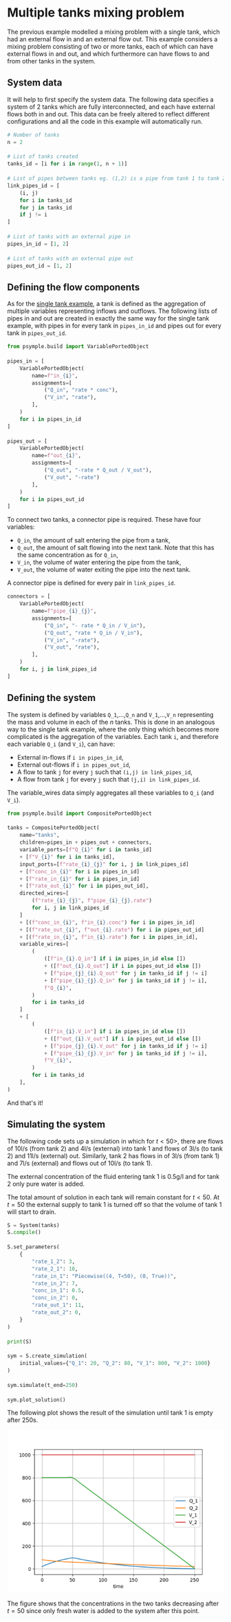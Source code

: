 # Multiple tanks mixing problem

The previous example modelled a mixing problem with a single tank, which had an external flow in and an external flow out. This example considers a mixing problem consisting of two or more tanks, each of which can have external flows in and out, and which furthermore can have flows to and from other tanks in the system.

## System data

It will help to first specify the system data. The following data specifies a system of $2$ tanks which are fully interconnected, and each have external flows both in and out. This data can be freely altered to reflect different configurations and all the code in this example will automatically run.

```py title="system data"
# Number of tanks
n = 2

# List of tanks created
tanks_id = [i for i in range(1, n + 1)]

# List of pipes between tanks eg. (1,2) is a pipe from tank 1 to tank 2
link_pipes_id = [
    (i, j) 
    for i in tanks_id 
    for j in tanks_id 
    if j != i
]

# List of tanks with an external pipe in
pipes_in_id = [1, 2]

# List of tanks with an external pipe out
pipes_out_id = [1, 2]
```

## Defining the flow components

As for the [single tank example](single_tank.md#modelling-flows-in-psymple), a tank is defined as the aggregation of multiple variables representing inflows and outflows. The following lists of pipes in and out are created in exactly the same way for the single tank example, with pipes in for every tank in `pipes_in_id` and pipes out for every tank in `pipes_out_id`.

```py title="external pipes"
from psymple.build import VariablePortedObject

pipes_in = [
    VariablePortedObject(
        name=f"in_{i}",
        assignments=[
            ("Q_in", "rate * conc"),
            ("V_in", "rate"),
        ],
    )
    for i in pipes_in_id
]

pipes_out = [
    VariablePortedObject(
        name=f"out_{i}",
        assignments=[
            ("Q_out", "-rate * Q_out / V_out"), 
            ("V_out", "-rate")
        ],
    )
    for i in pipes_out_id
]
```

To connect two tanks, a connector pipe is required. These have four variables:

- `Q_in`, the amount of salt entering the pipe from a tank,
- `Q_out`, the amount of salt flowing into the next tank. Note that this has the same concentration
    as for `Q_in`,
- `V_in`, the volume of water entering the pipe from the tank,
- `V_out`, the volume of water exiting the pipe into the next tank.

A connector pipe is defined for every pair in `link_pipes_id`.

```py title="connector pipes"
connectors = [
    VariablePortedObject(
        name=f"pipe_{i}_{j}",
        assignments=[
            ("Q_in", "- rate * Q_in / V_in"),
            ("Q_out", "rate * Q_in / V_in"),
            ("V_in", "-rate"),
            ("V_out", "rate"),
        ],
    )
    for i, j in link_pipes_id
]
```

## Defining the system

The system is defined by variables `Q_1`,...,`Q_n` and `V_1`,...,`V_n` representing the mass and volume in each of the $n$ tanks. This is done in an analogous way to the single tank example, where the only thing which becomes more complicated is the aggregation of the variables. Each tank `i`, and therefore each variable `Q_i` (and `V_i`), can have:

- External in-flows if `i in pipes_in_id`,
- External out-flows if `i in pipes_out_id`,
- A flow to tank `j` for every `j` such that `(i,j) in link_pipes_id`,
- A flow from tank `j` for every `j` such that `(j,i) in link_pipes_id`.

The variable_wires data simply aggregates all these variables to `Q_i` (and `V_i`).

```py title="tanks model"
from psymple.build import CompositePortedObject

tanks = CompositePortedObject(
    name="tanks",
    children=pipes_in + pipes_out + connectors,
    variable_ports=[f"Q_{i}" for i in tanks_id]
    + [f"V_{i}" for i in tanks_id],
    input_ports=[f"rate_{i}_{j}" for i, j in link_pipes_id]
    + [f"conc_in_{i}" for i in pipes_in_id]
    + [f"rate_in_{i}" for i in pipes_in_id]
    + [f"rate_out_{i}" for i in pipes_out_id],
    directed_wires=[
        (f"rate_{i}_{j}", f"pipe_{i}_{j}.rate")
        for i, j in link_pipes_id
    ]
    + [(f"conc_in_{i}", f"in_{i}.conc") for i in pipes_in_id]
    + [(f"rate_out_{i}", f"out_{i}.rate") for i in pipes_out_id]
    + [(f"rate_in_{i}", f"in_{i}.rate") for i in pipes_in_id],
    variable_wires=[
        (
            ([f"in_{i}.Q_in"] if i in pipes_in_id else [])
            + ([f"out_{i}.Q_out"] if i in pipes_out_id else [])            
            + [f"pipe_{j}_{i}.Q_out" for j in tanks_id if j != i]
            + [f"pipe_{i}_{j}.Q_in" for j in tanks_id if j != i],
            f"Q_{i}",
        )
        for i in tanks_id
    ]
    + [
        (
            ([f"in_{i}.V_in"] if i in pipes_in_id else [])
            + ([f"out_{i}.V_out"] if i in pipes_out_id else [])
            + [f"pipe_{j}_{i}.V_out" for j in tanks_id if j != i]
            + [f"pipe_{i}_{j}.V_in" for j in tanks_id if j != i],
            f"V_{i}",
        )
        for i in tanks_id
    ],
)
```

And that's it!

## Simulating the system

The following code sets up a simulation in which for $t<50$>, there are flows of $10\text{l/s}$ (from tank 2) and $4 \text{l/s}$ (external) into tank 1 and flows of $3\text{l/s}$ (to tank 2) and $11\text{l/s}$ (external) out. Similarly, tank 2 has flows in of $3\text{l/s}$ (from tank 1) and $7\text{l/s}$ (external) and flows out of $10\text{l/s}$ (to tank 1).

The external concentration of the fluid entering tank 1 is $0.5\text{g/l}$ and for tank 2 only pure water is added. 

The total amount of solution in each tank will remain constant for $t<50$. At $t=50$ the external supply to tank 1 is turned off so that the volume of tank 1 will start to drain.

```py
S = System(tanks)
S.compile()

S.set_parameters(
    {
        "rate_1_2": 3,
        "rate_2_1": 10,
        "rate_in_1": "Piecewise((4, T<50), (0, True))",
        "rate_in_2": 7,
        "conc_in_1": 0.5,
        "conc_in_2": 0,
        "rate_out_1": 11,
        "rate_out_2": 0,
    }
)

print(S)

sym = S.create_simulation(
    initial_values={"Q_1": 20, "Q_2": 80, "V_1": 800, "V_2": 1000}
)

sym.simulate(t_end=250)

sym.plot_solution()
```

The following plot shows the result of the simulation until tank 1 is empty after $250\text{s}$. 

![Multiple tank mixing problem](../figures/multi_tank_mixing_expt_1.png)

The figure shows that the concentrations in the two tanks decreasing after $t=50$ since only fresh water is added to the system after this point.